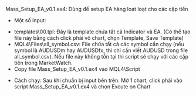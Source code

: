 Mass_Setup_EA_v0.1.ex4: Dùng để setup EA hàng loạt loạt cho các cặp tiền
- Một số input:
 + templates\00.tpl: Đây là template chứa tất cả Indicator và EA. (Có thể tạo file này bằng cách click phải vô chart, chọn Template, Save Template)
 + MQL4\Files\all_symbol.csv: File chứa tất cả các symbol cần chạy (nếu symbol là AUDUSDm hay AUDUSDfx, thì chỉ cần viết AUDUSD trong file all_symbol.csv). Nếu file này không tồn tại thì script sẽ chạy với các cặp tiền trong MarketWatch.
 + Copy file Mass_Setup_EA_v0.1.ex4 vào MQL4\Script

- Cách chạy: Sau khi chuẩn bị input bên trên. Mở 1 chart, click phải vào script Mass_Setup_EA_v0.1.ex4 và chọn Excute on Chart
